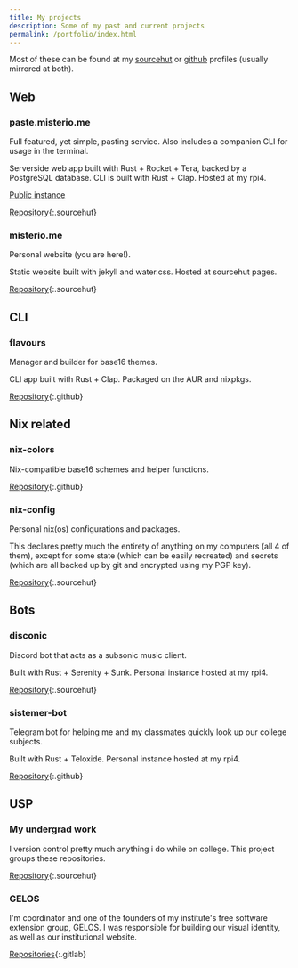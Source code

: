 ```yaml
---
title: My projects
description: Some of my past and current projects
permalink: /portfolio/index.html
---
```


Most of these can be found at my [sourcehut](https://sr.ht/~misterio) or [github](https://github.com/misterio77) profiles (usually mirrored at both).

## Web

### paste.misterio.me
Full featured, yet simple, pasting service. Also includes a companion CLI for usage in the terminal.

Serverside web app built with Rust + Rocket + Tera, backed by a PostgreSQL database. CLI is built with Rust + Clap. Hosted at my rpi4.

[Public instance](https://paste.misterio.me)

[Repository](https://sr.ht/~misterio/paste.misterio.me){:.sourcehut}

### misterio.me
Personal website (you are here!).

Static website built with jekyll and water.css. Hosted at sourcehut pages.

[Repository](https://sr.ht/~misterio/misterio.me){:.sourcehut}

## CLI

### flavours
Manager and builder for base16 themes.

CLI app built with Rust + Clap. Packaged on the AUR and nixpkgs.

[Repository](https://github.com/misterio77/flavours){:.github}

## Nix related

### nix-colors
Nix-compatible base16 schemes and helper functions.

[Repository](https://github.com/misterio77/nix-colors){:.github}

### nix-config
Personal nix(os) configurations and packages.

This declares pretty much the entirety of anything on my computers (all 4 of them), except for some state (which can be easily recreated) and secrets (which are all backed up by git and encrypted using my PGP key).

[Repository](https://sr.ht/~misterio/nix-config){:.sourcehut}

## Bots

### disconic
Discord bot that acts as a subsonic music client.

Built with Rust + Serenity + Sunk. Personal instance hosted at my rpi4.

[Repository](https://sr.ht/~misterio/disconic){:.sourcehut}

### sistemer-bot
Telegram bot for helping me and my classmates quickly look up our college subjects.

Built with Rust + Teloxide. Personal instance hosted at my rpi4.

[Repository](https://github.com/misterio77/sistemer-bot){:.github}

## USP

### My undergrad work
I version control pretty much anything i do while on college. This project groups these repositories.

[Repository](https://sr.ht/~misterio/bsi){:.sourcehut}

### GELOS
I'm coordinator and one of the founders of my institute's free software extension group, GELOS. I was responsible for building our visual identity, as well as our institutional website.

[Repositories](https://gitlab.com/gelos-usp){:.gitlab}
